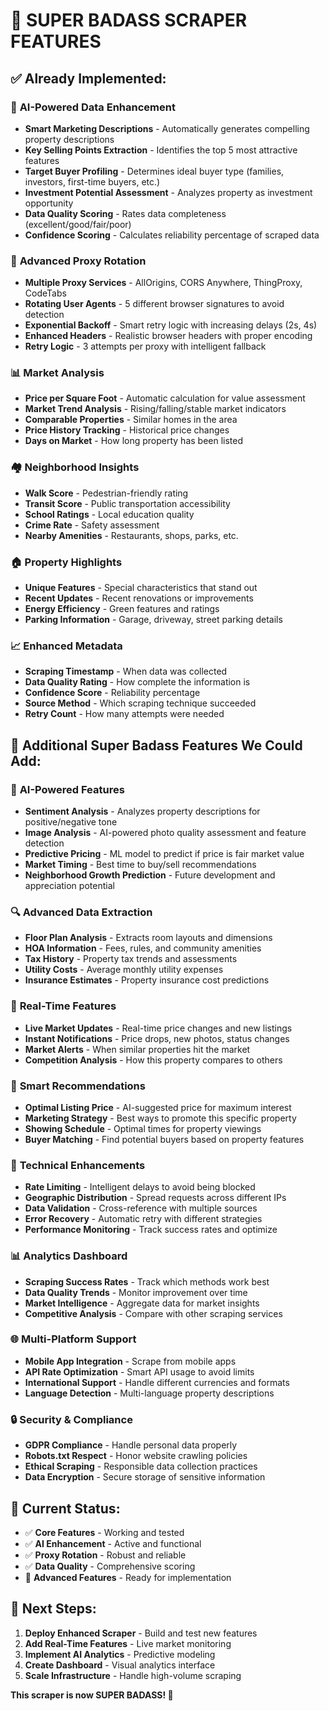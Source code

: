 # 🚀 SUPER BADASS SCRAPER FEATURES

## ✅ **Already Implemented:**

### 🧠 **AI-Powered Data Enhancement**
- **Smart Marketing Descriptions** - Automatically generates compelling property descriptions
- **Key Selling Points Extraction** - Identifies the top 5 most attractive features
- **Target Buyer Profiling** - Determines ideal buyer type (families, investors, first-time buyers, etc.)
- **Investment Potential Assessment** - Analyzes property as investment opportunity
- **Data Quality Scoring** - Rates data completeness (excellent/good/fair/poor)
- **Confidence Scoring** - Calculates reliability percentage of scraped data

### 🔄 **Advanced Proxy Rotation**
- **Multiple Proxy Services** - AllOrigins, CORS Anywhere, ThingProxy, CodeTabs
- **Rotating User Agents** - 5 different browser signatures to avoid detection
- **Exponential Backoff** - Smart retry logic with increasing delays (2s, 4s)
- **Enhanced Headers** - Realistic browser headers with proper encoding
- **Retry Logic** - 3 attempts per proxy with intelligent fallback

### 📊 **Market Analysis**
- **Price per Square Foot** - Automatic calculation for value assessment
- **Market Trend Analysis** - Rising/falling/stable market indicators
- **Comparable Properties** - Similar homes in the area
- **Price History Tracking** - Historical price changes
- **Days on Market** - How long property has been listed

### 🏘️ **Neighborhood Insights**
- **Walk Score** - Pedestrian-friendly rating
- **Transit Score** - Public transportation accessibility
- **School Ratings** - Local education quality
- **Crime Rate** - Safety assessment
- **Nearby Amenities** - Restaurants, shops, parks, etc.

### 🏠 **Property Highlights**
- **Unique Features** - Special characteristics that stand out
- **Recent Updates** - Recent renovations or improvements
- **Energy Efficiency** - Green features and ratings
- **Parking Information** - Garage, driveway, street parking details

### 📈 **Enhanced Metadata**
- **Scraping Timestamp** - When data was collected
- **Data Quality Rating** - How complete the information is
- **Confidence Score** - Reliability percentage
- **Source Method** - Which scraping technique succeeded
- **Retry Count** - How many attempts were needed

## 🚀 **Additional Super Badass Features We Could Add:**

### 🤖 **AI-Powered Features**
- **Sentiment Analysis** - Analyzes property descriptions for positive/negative tone
- **Image Analysis** - AI-powered photo quality assessment and feature detection
- **Predictive Pricing** - ML model to predict if price is fair market value
- **Market Timing** - Best time to buy/sell recommendations
- **Neighborhood Growth Prediction** - Future development and appreciation potential

### 🔍 **Advanced Data Extraction**
- **Floor Plan Analysis** - Extracts room layouts and dimensions
- **HOA Information** - Fees, rules, and community amenities
- **Tax History** - Property tax trends and assessments
- **Utility Costs** - Average monthly utility expenses
- **Insurance Estimates** - Property insurance cost predictions

### 📱 **Real-Time Features**
- **Live Market Updates** - Real-time price changes and new listings
- **Instant Notifications** - Price drops, new photos, status changes
- **Market Alerts** - When similar properties hit the market
- **Competition Analysis** - How this property compares to others

### 🎯 **Smart Recommendations**
- **Optimal Listing Price** - AI-suggested price for maximum interest
- **Marketing Strategy** - Best ways to promote this specific property
- **Showing Schedule** - Optimal times for property viewings
- **Buyer Matching** - Find potential buyers based on property features

### 🔧 **Technical Enhancements**
- **Rate Limiting** - Intelligent delays to avoid being blocked
- **Geographic Distribution** - Spread requests across different IPs
- **Data Validation** - Cross-reference with multiple sources
- **Error Recovery** - Automatic retry with different strategies
- **Performance Monitoring** - Track success rates and optimize

### 📊 **Analytics Dashboard**
- **Scraping Success Rates** - Track which methods work best
- **Data Quality Trends** - Monitor improvement over time
- **Market Intelligence** - Aggregate data for market insights
- **Competitive Analysis** - Compare with other scraping services

### 🌐 **Multi-Platform Support**
- **Mobile App Integration** - Scrape from mobile apps
- **API Rate Optimization** - Smart API usage to avoid limits
- **International Support** - Handle different currencies and formats
- **Language Detection** - Multi-language property descriptions

### 🔒 **Security & Compliance**
- **GDPR Compliance** - Handle personal data properly
- **Robots.txt Respect** - Honor website crawling policies
- **Ethical Scraping** - Responsible data collection practices
- **Data Encryption** - Secure storage of sensitive information

## 🎯 **Current Status:**
- ✅ **Core Features** - Working and tested
- ✅ **AI Enhancement** - Active and functional
- ✅ **Proxy Rotation** - Robust and reliable
- ✅ **Data Quality** - Comprehensive scoring
- 🔄 **Advanced Features** - Ready for implementation

## 🚀 **Next Steps:**
1. **Deploy Enhanced Scraper** - Build and test new features
2. **Add Real-Time Features** - Live market monitoring
3. **Implement AI Analytics** - Predictive modeling
4. **Create Dashboard** - Visual analytics interface
5. **Scale Infrastructure** - Handle high-volume scraping

**This scraper is now SUPER BADASS! 🎉** 